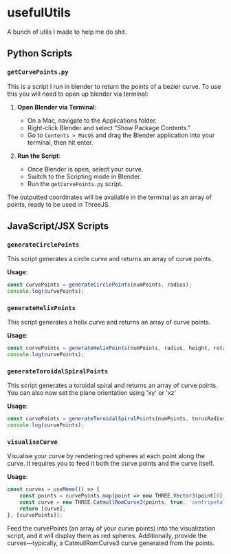 # usefulUtils

A bunch of utils I made to help me do shit. 

## Python Scripts

### `getCurvePoints.py`

This is a script I run in blender to return the points of a bezier curve. To use this you will need to open up blender via terminal:

1. **Open Blender via Terminal**:
   - On a Mac, navigate to the Applications folder.
   - Right-click Blender and select "Show Package Contents."
   - Go to `Contents > MacOS` and drag the Blender application into your terminal, then hit enter.

2. **Run the Script**:
   - Once Blender is open, select your curve.
   - Switch to the Scripting mode in Blender.
   - Run the `getCurvePoints.py` script.

The outputted coordinates will be available in the terminal as an array of points, ready to be used in ThreeJS.

## JavaScript/JSX Scripts

### `generateCirclePoints`

This script generates a circle curve and returns an array of curve points.

**Usage**:
```javascript
const curvePoints = generateCirclePoints(numPoints, radius);
console.log(curvePoints);
```


### `generateHelixPoints`

This script generates a helix curve and returns an array of curve points.

**Usage**:
```javascript
const curvePoints = generateHelixPoints(numPoints, radius, height, rotations);
console.log(curvePoints);
```

### `generateToroidalSpiralPoints`

This script generates a toroidal spiral and returns an array of curve points. You can also now set the plane orientation using 'xy' or 'xz'

**Usage**:
```javascript
const curvePoints = generateToroidalSpiralPoints(numPoints, torusRadius, tubeRadius, numRevolutions, offset, orientation);
console.log(curvePoints);
```

### `visualiseCurve`

Visualise your curve by rendering red spheres at each point along the curve. It requires you to feed it both the curve points and the curve itself.

**Usage**:
```javascript
const curves = useMemo(() => {
    const points = curvePoints.map(point => new THREE.Vector3(point[0], point[1], point[2]));
    const curve = new THREE.CatmullRomCurve3(points, true, 'centripetal', 0.5);
    return [curve];
}, [curvePoints]);
```


Feed the curvePoints (an array of your curve points) into the visualization script, and it will display them as red spheres. Additionally, provide the curves—typically, a CatmullRomCurve3 curve generated from the points.



